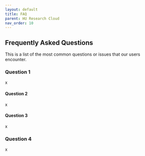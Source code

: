 ```yaml
---
layout: default
title: FAQ
parent: HU Research Cloud
nav_order: 10
---
```


## Frequently Asked Questions

This is a list of the most common questions or issues that our users encounter.

### Question 1

x

#### Question 2

x

#### Question 3

x

### Question 4

x